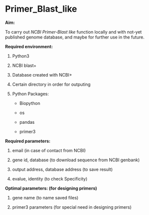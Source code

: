 # Primer_Blast_like

**Aim:**

To carry out *NCBI Primer-Blast like* function locally and with not-yet published genome database, and maybe for further use in the future.

**Required environment:**

1. Python3

2. NCBI blast+

3. Database created with NCBI+

4. Certain directory in order for outputing

5. Python Packages: 

    * Biopython

    * os

    * pandas

    * primer3

**Required parameters:**

1. email (in case of contact from NCBI)

2. gene id, database (to download sequence from NCBI genbank)

3. output address, database address (to save result)

4. evalue, identity (to check Specificity)


**Optimal parameters: (for designing primers)**

1. gene name (to name saved files)

2. primer3 parameters (for special need in designing primers)
